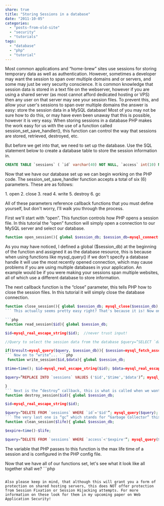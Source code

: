 ```yaml
---
share: true
title: "Storing Sessions in a database"
date: "2011-10-05"
categories: 
  - "posts-from-old-site"
  - "security"
  - "tutorials"
tags: 
  - "database"
  - "php"
  - "tutorial"
---
```


Most common applications and “home-brew” sites use sessions for storing temporary data as well as authentication. However, sometimes a developer may want the session to span over multiple domains and or servers, and some may just be very security conscience. It is common knowledge that session data is stored in a text file on the webserver, however if you are using a shared server (as most cannot afford dedicated hosting or VPS) then any user on that server may see your session files. To prevent this, and allow your user's sessions to span over multiple domains the answer is easy: store the session data in a MySQL database! Most of you may not be sure how to do this, or may have even been unaway that this is possible, however it is very easy. When storing sessions in a database PHP makes the work easy for us with the use of a function called session\_set\_save\_handler(), this function can control the way that sessions are stored, retrieved, destroyed, etc.

But before we get into that, we need to set up the database. Use the SQL statement below to create a database table to store the session information in.

```sql
CREATE TABLE `sessions` ( `id` varchar(40) NOT NULL, `access` int(10) NOT NULL, `data` text NOT NULL, PRIMARY KEY (`id`) )
```

Now that we have our database set up we can begin working on the PHP code. The session\_set\_save\_handler function accepts a total of six (6) parameters. These are as follows:

1\. open 2. close 3. read 4. write 5. destroy 6. gc

All of these parameters reference callback functions that you must define yourself, but don't worry, I'll walk you through the process.

First we'll start with “open”. This function controls how PHP opens a session file. In this tutorial the “open” function will simply open a connection to our MySQL server and select our database.

```php
function open_session(){ global $session_db; $session_db=mysql_connect('localhost','user','pass'); mysql_select_db('mydatabase',$session_db); }
```

As you may have noticed, I defined a global ($session\_db) at the beginning of the function and assigned it as the database resource, this is because when using functions like mysql\_query() if we don't specify a database handle it will use the most recently opened connection, which may cause problems if you are using multiple databases in your application. An example would be if you were making your sessions span multiple websites, all of which use a different database to store information.

The next callback function is the “close” parameter, this tells PHP how to close the session files. In this tutorial it will simply close the database connection.

```php
function close_session(){ global $session_db; mysql_close($session_db); }
``` This actually seems pretty easy right? That's because it is! Now on to the others. Next is the “read” callback, this is how PHP, you guessed it, reads the session data.

```php
function read_session($id){ global $session_db;

$id=mysql_real_escape_string($id);  //never trust input!

//Query to select the session data from the database $query=”SELECT `data` FROM `sessions` WHERE `id`='$id'”;

if($result=mysql_query($query, $session_db)){ $session=mysql_fetch_assoc($result); return $session['data'];    //If the session was in the database, return the data }else{ return FALSE;        //If the session was not in the database, return FALSE } }
``` Now on to “write”... ```php
 function write_session($id,$data){ global $session_db;

$time=time(); $id=mysql_real_escape_string($id); $data=mysql_real_escape_string($data)

$query=”REPLACE INTO `sessions` VALUES ('$id','$time','$data')”; mysql_query($query,$session_db);

}
``` Next is the “destroy” callback, this is what is called when we want a session to be destroyed, for example when you call the function session\_destroy(). Basically this will just delete the session from our database and never look back. ```php
function destroy_session($id){ global $session_db;

$id=mysql_real_escape_string($id);

$query=”DELETE FROM `sessions` WHERE `id`='$id'”; mysql_query($query); }
``` The very last one is “gc” which stands for “Garbage Collector” this function is basically just run randomly (as chosen by PHP) to clean out all of the old sessions (aka garbage). This will help keep the database from overflowing with dead or old sessions. ```php
function clean_session($life){ global $session_db;

$expire=time()-$life;

$query=”DELETE FROM `sessions` WHERE `access`<'$expire'”; mysql_query($query); }
```

The variable that PHP passes to this function is the max life time of a session and is configured in the PHP config file.

Now that we have all of our functions set, let's see what it look like all together shall we? ```php

``` Now you know how to store sessions in a MySQL database! If you have any questions or problems feel free to contact me and I'll do my best to help you out.

Also please keep in mind, that although this will grant you a form of protection on shared hosting servers, this does NOT offer protection from Session Fixation or Session Hijacking attempts. For more information on these look for them in my upcoming paper on Web Application Security!
